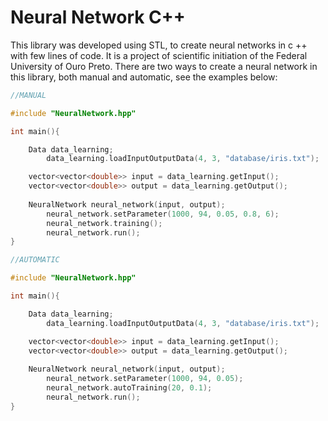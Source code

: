 # Neural Network C++
This library was developed using STL, to create neural networks in c ++ with few lines of code. It is a project of scientific initiation of the Federal University of Ouro Preto. There are two ways to create a neural network in this library, both manual and automatic, see the examples below:

```c++
//MANUAL

#include "NeuralNetwork.hpp"

int main(){

	Data data_learning;
		data_learning.loadInputOutputData(4, 3, "database/iris.txt");

	vector<vector<double>> input = data_learning.getInput();
	vector<vector<double>> output = data_learning.getOutput();
	
	NeuralNetwork neural_network(input, output);
		neural_network.setParameter(1000, 94, 0.05, 0.8, 6);
		neural_network.training();
		neural_network.run();
}
```

```c++
//AUTOMATIC

#include "NeuralNetwork.hpp"

int main(){

	Data data_learning;
		data_learning.loadInputOutputData(4, 3, "database/iris.txt");

	vector<vector<double>> input = data_learning.getInput();
	vector<vector<double>> output = data_learning.getOutput();
	
	NeuralNetwork neural_network(input, output);
		neural_network.setParameter(1000, 94, 0.05);
		neural_network.autoTraining(20, 0.1);
		neural_network.run();
}
```

